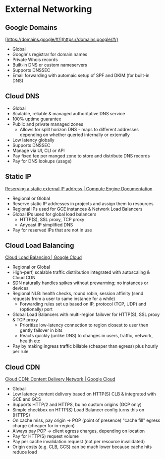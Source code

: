 # External Networking

## Google Domains

[https://domains.google/#/](https://domains.google/#/)

- Global
- Google's registrar for domain names
- Private Whois records
- Built-in DNS or custom nameservers
- Supports DNSSEC
- Email forwarding with automaic setup of SPF and DKIM (for built-in DNS)

## Cloud DNS

[](https://cloud.google.com/dns/)

- Global
- Scalable, reliable & managed authoritative DNS service
- 100% uptime guarantee
- Public and private managed zones
    - Allows for split horizon DNS - maps to different addresses depending on whether queried internally or externally
- Low latency globally
- Supports DNSSEC
- Manage via UI, CLI or API
- Pay fixed fee per manged zone to store and distribute DNS records
- Pay for DNS lookups (usage)

## Static IP

[Reserving a static external IP address | Compute Engine Documentation](https://cloud.google.com/compute/docs/ip-addresses/reserve-static-external-ip-address)

- Regional or Global
- Reserve static IP addresses in projects and assign them to resources
- Regional IPs used for GCE instances & Network Load Balancers
- Global IPs used for global load balancers
    - HTTP(S), SSL proxy, TCP proxy
    - Anycast IP simplified DNS
- Pay for reserved IPs that are not in use

## Cloud Load Balancing

[Cloud Load Balancing | Google Cloud](https://cloud.google.com/load-balancing/)

- Regional or Global
- High-perf, scalable traffic distribution integrated with autoscaling & Cloud CDN
- SDN naturally handles spikes without prewarming; no instances or devices
- Regional NLB: health checks, round robin, session affinity (send requests from a user to same instance for a while)
    - Forwarding rules set up based on IP, protocol (TCP, UDP) and (optionally) port
- Global Load Balancers with multi-region failover for HTTP(S), SSL proxy & TCP proxy
    - Prioritize low-latency connection to region closest to user then gently failover in bits
    - Reacts quickly (unlike DNS) to changes in users, traffic, network, health etc
- Pay by making ingress traffic billable (cheaper than egress) plus hourly per rule

## Cloud CDN

[Cloud CDN: Content Delivery Network | Google Cloud](https://cloud.google.com/cdn/)

- Global
- Low latency content delivery based on HTTP(S) CLB & integrated with GCE and GCS
- Supports HTTP/2 and HTTPS, bu no custom origins (GCP only)
- Simple checkbox on HTTP(S) Load Balancer config turns this on (HTTPS)
- On cache miss, pay origin → POP (point of presence) "cache fill" egress charge (cheaper for in-region)
- Always pay POP → client egress charges, depending on location
- Pay for HTTP(S) request volume
- Pay per cache invalidation request (not per resource invalidated)
- Origin costs (e.g. CLB, GCS) can be much lower because cache hits reduce load